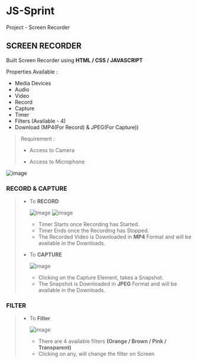 # JS-Sprint
Project - Screen Recorder


## SCREEN RECORDER

Built Screen Recorder using **HTML / CSS / JAVASCRIPT**

Properties Available : 

- Media Devices
- Audio
- Video
- Record
- Capture
- Timer
- Filters (Available - 4)
- Download (MP4(For Record) & JPEG(For Capture))

> Requirement :
>
> - Access to Camera
>
> - Access to Microphone
>   

![image](https://github.com/user-attachments/assets/b92cf6a4-9868-452c-932a-67ac373bbeca)

### RECORD & CAPTURE

> - To **RECORD**
>   
>    ![image](https://github.com/user-attachments/assets/0faf1f0b-a3dd-4996-8117-ef8cdd9c35d1)
>    ![image](https://github.com/user-attachments/assets/95159d44-d496-4ce5-bdcb-88053d757b9e)
>
>   - Timer Starts once Recording has Started.
>   - Timer Ends once the Recording has Stopped.
>   - The Recorded Video is Downloaded in **MP4** Format and will be available in the Downloads.
>   
>
> - To **CAPTURE**
>   
>    ![image](https://github.com/user-attachments/assets/25bc1300-4a2c-4fb5-85e2-0b4e0ff9c42d)
>  
>   - Clicking on the Capture Element, takes a Snapshot.
>   - The Snapshot is Downloaded in **JPEG** Format and will be available in the Downloads.


### FILTER 

> - To **Filter**
>
>    ![image](https://github.com/user-attachments/assets/e719a62b-f2d1-48cd-8d8d-bb7cd73fa434)
>  
>   - There are 4 available filters **(Orange / Brown / Pink / Transparent)**
>   - Clicking on any, will change the filter on Screen
>     



















































































